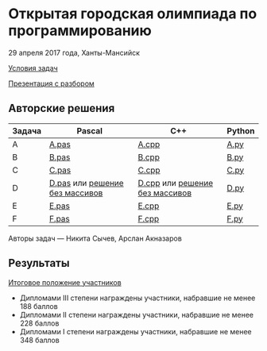 # Открытая городская олимпиада по программированию

29 апреля 2017 года, Ханты-Мансийск

[Условия задач](https://github.com/hminfclub/hmopen2017/blob/master/problems.pdf)

[Презентация с разбором](https://github.com/hminfclub/hmopen2017/blob/master/analysis.pdf)

## Авторские решения

Задача | Pascal | C++ | Python
------ | ------ | --- | ------
A | [A.pas](https://github.com/hminfclub/hmopen2017/blob/master/A.pas) | [A.cpp](https://github.com/hminfclub/hmopen2017/blob/master/A.cpp) | [A.py](https://github.com/hminfclub/hmopen2017/blob/master/A.py)
B | [B.pas](https://github.com/hminfclub/hmopen2017/blob/master/B.pas) | [B.cpp](https://github.com/hminfclub/hmopen2017/blob/master/B.cpp) | [B.py](https://github.com/hminfclub/hmopen2017/blob/master/B.py)
C | [C.pas](https://github.com/hminfclub/hmopen2017/blob/master/C.pas) | [C.cpp](https://github.com/hminfclub/hmopen2017/blob/master/C.cpp) | [C.py](https://github.com/hminfclub/hmopen2017/blob/master/C.py)
D | [D.pas](https://github.com/hminfclub/hmopen2017/blob/master/D.pas) или [решение без массивов](https://github.com/hminfclub/hmopen2017/blob/master/D_light.pas) | [D.cpp](https://github.com/hminfclub/hmopen2017/blob/master/D.cpp) или [решение без массивов](https://github.com/hminfclub/hmopen2017/blob/master/D_light.cpp) | [D.py](https://github.com/hminfclub/hmopen2017/blob/master/D.py)
E | [E.pas](https://github.com/hminfclub/hmopen2017/blob/master/E.pas) | [E.cpp](https://github.com/hminfclub/hmopen2017/blob/master/E.cpp) | [E.py](https://github.com/hminfclub/hmopen2017/blob/master/E.py)
F | [F.pas](https://github.com/hminfclub/hmopen2017/blob/master/F.pas) | [F.cpp](https://github.com/hminfclub/hmopen2017/blob/master/F.cpp) | [F.py](https://github.com/hminfclub/hmopen2017/blob/master/F.py)

Авторы задач — Никита Сычев, Арслан Акназаров

## Результаты

[Итоговое положение участников](https://contest.yandex.ru/contest/4472/standings/)

* Дипломами III степени награждены участники, набравшие не менее 188 баллов
* Дипломами II степени награждены участники, набравшие не менее 228 баллов
* Дипломами I степени награждены участники, набравшие не менее 348 баллов
